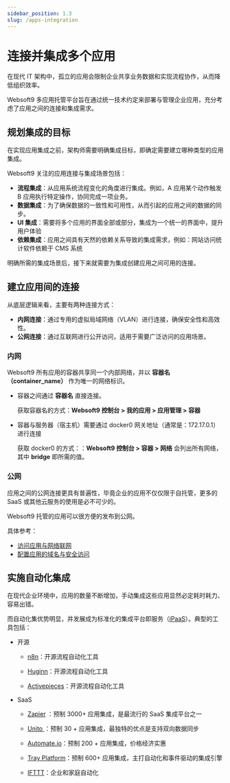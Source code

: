 ```yaml
---
sidebar_position: 1.3
slug: /apps-integration
---
```


# 连接并集成多个应用

在现代 IT 架构中，孤立的应用会限制企业共享业务数据和实现流程协作，从而降低组织效率。

Websoft9 多应用托管平台旨在通过统一技术约定来部署与管理企业应用，充分考虑了应用之间的连接和集成需求。

## 规划集成的目标

在实现应用集成之前，架构师需要明确集成目标，即确定需要建立哪种类型的应用集成。

Websoft9 关注的应用连接与集成场景包括：

- **流程集成**：从应用系统流程变化的角度进行集成。例如，A 应用某个动作触发 B 应用执行特定操作，协同完成一项业务。
- **数据集成**：为了确保数据的一致性和可用性，从而引起的应用之间的数据的同步。
- **UI 集成**：需要将多个应用的界面全部或部分，集成为一个统一的界面中，提升用户体验
- **依赖集成**：应用之间具有天然的依赖关系导致的集成需求，例如：网站访问统计软件依赖于 CMS 系统

明确所需的集成场景后，接下来就需要为集成创建应用之间可用的连接。  

## 建立应用间的连接

从底层逻辑来看，主要有两种连接方式：

- **内网连接**：通过专用的虚拟局域网络（VLAN）进行连接，确保安全性和高效性。
- **公网连接**：通过互联网进行公开访问，适用于需要广泛访问的应用场景。

### 内网

Websoft9 所有应用的容器共享同一个内部网络，并以 **容器名（container_name）** 作为唯一的网络标识。  

- 容器之间通过 **容器名** 直接连接。
  
  获取容器名的方式：**Websoft9 控制台 > 我的应用 > 应用管理 > 容器**

- 容器与服务器（宿主机）需要通过 docker0 网关地址（通常是：172.17.0.1）进行连接

  获取 docker0 的方式：：**Websoft9 控制台 > 容器 > 网络** 会列出所有网络，其中 **bridge** 即所需的值。  
 

### 公网

应用之间的公网连接更具有普遍性，毕竟企业的应用不仅仅限于自托管，更多的 SaaS 或其他云服务的使用是必不可少的。

Websoft9 托管的应用可以很方便的发布到公网。

具体参考：

- [访问应用与网络联网](./app-network)
- [配置应用的域名与安全访问](./gateway)


## 实施自动化集成

在现代企业环境中，应用的数量不断增加，手动集成这些应用显然必定耗时耗力、容易出错。

而自动化集优势明显，并发展成为标准化的集成平台即服务（[iPaaS](https://www.ibm.com/cn-zh/topics/ipaas)）。典型的工具包括：

- 开源

    * [n8n](./n8n)：开源流程自动化工具

    * [Huginn](./huginn)：开源流程自动化工具

    * [Activepieces](https://www.activepieces.com/)：开源流程自动化工具

- SaaS

    * [Zapier](https://zapier.com/) ：预制 3000+ 应用集成，是最流行的 SaaS 集成平台之一

    * [Unito ](https://unito.io/) ：预制 30 + 应用集成，最独特的优点是支持双向数据同步

    * [Automate.io](https://automate.io/)：预制 200 + 应用集成，价格经济实惠

    * [Tray Platform](https://tray.io/)：预制 600+ 应用集成，主打自动化和事件驱动的集成引擎

    * [IFTTT](https://ifttt.com/)：企业和家庭自动化

